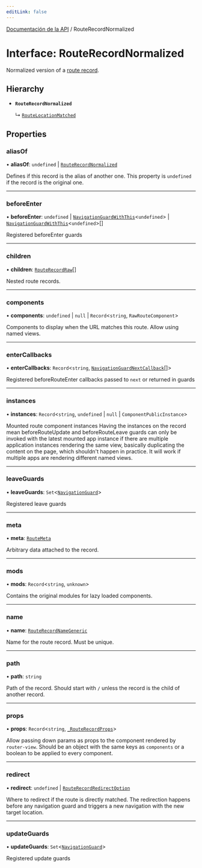 ```yaml
---
editLink: false
---
```


[Documentación de la API](../index.md) / RouteRecordNormalized

# Interface: RouteRecordNormalized

Normalized version of a [route record](../index.md#RouteRecord).

## Hierarchy

- **`RouteRecordNormalized`**

  ↳ [`RouteLocationMatched`](RouteLocationMatched.md)

## Properties

### aliasOf

• **aliasOf**: `undefined` \| [`RouteRecordNormalized`](RouteRecordNormalized.md)

Defines if this record is the alias of another one. This property is
`undefined` if the record is the original one.

---

### beforeEnter

• **beforeEnter**: `undefined` \| [`NavigationGuardWithThis`](NavigationGuardWithThis.md)\<`undefined`\> \| [`NavigationGuardWithThis`](NavigationGuardWithThis.md)\<`undefined`\>[]

Registered beforeEnter guards

---

### children

• **children**: [`RouteRecordRaw`](../index.md#RouteRecordRaw)[]

Nested route records.

---

### components

• **components**: `undefined` \| `null` \| `Record`\<`string`, `RawRouteComponent`\>

Components to display when the URL matches this route. Allow using named views.

---

### enterCallbacks

• **enterCallbacks**: `Record`\<`string`, [`NavigationGuardNextCallback`](../index.md#NavigationGuardNextCallback)[]\>

Registered beforeRouteEnter callbacks passed to `next` or returned in guards

---

### instances

• **instances**: `Record`\<`string`, `undefined` \| `null` \| `ComponentPublicInstance`\>

Mounted route component instances
Having the instances on the record mean beforeRouteUpdate and
beforeRouteLeave guards can only be invoked with the latest mounted app
instance if there are multiple application instances rendering the same
view, basically duplicating the content on the page, which shouldn't happen
in practice. It will work if multiple apps are rendering different named
views.

---

### leaveGuards

• **leaveGuards**: `Set`\<[`NavigationGuard`](NavigationGuard.md)\>

Registered leave guards

---

### meta

• **meta**: [`RouteMeta`](RouteMeta.md)

Arbitrary data attached to the record.

---

### mods

• **mods**: `Record`\<`string`, `unknown`\>

Contains the original modules for lazy loaded components.

---

### name

• **name**: [`RouteRecordNameGeneric`](../index.md#RouteRecordNameGeneric)

Name for the route record. Must be unique.

---

### path

• **path**: `string`

Path of the record. Should start with `/` unless the record is the child of
another record.

---

### props

• **props**: `Record`\<`string`, [`_RouteRecordProps`](../index.md#_RouteRecordProps)\>

Allow passing down params as props to the component rendered by
`router-view`. Should be an object with the same keys as `components` or a
boolean to be applied to every component.

---

### redirect

• **redirect**: `undefined` \| [`RouteRecordRedirectOption`](../index.md#RouteRecordRedirectOption)

Where to redirect if the route is directly matched. The redirection happens
before any navigation guard and triggers a new navigation with the new
target location.

---

### updateGuards

• **updateGuards**: `Set`\<[`NavigationGuard`](NavigationGuard.md)\>

Registered update guards
